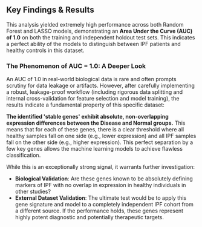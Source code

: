 ## Key Findings & Results

This analysis yielded extremely high performance across both Random Forest and LASSO models, demonstrating an **Area Under the Curve (AUC) of 1.0** on both the training and independent holdout test sets. This indicates a perfect ability of the models to distinguish between IPF patients and healthy controls in this dataset.

### The Phenomenon of AUC = 1.0: A Deeper Look

An AUC of 1.0 in real-world biological data is rare and often prompts scrutiny for data leakage or artifacts. However, after carefully implementing a robust, leakage-proof workflow (including rigorous data splitting and internal cross-validation for feature selection and model training), the results indicate a fundamental property of this specific dataset:

**The identified 'stable genes' exhibit absolute, non-overlapping expression differences between the Disease and Normal groups.** This means that for each of these genes, there is a clear threshold where all healthy samples fall on one side (e.g., lower expression) and all IPF samples fall on the other side (e.g., higher expression). This perfect separation by a few key genes allows the machine learning models to achieve flawless classification.

While this is an exceptionally strong signal, it warrants further investigation:
*   **Biological Validation**: Are these genes known to be absolutely defining markers of IPF with no overlap in expression in healthy individuals in other studies?
*   **External Dataset Validation**: The ultimate test would be to apply this gene signature and model to a completely independent IPF cohort from a different source. If the performance holds, these genes represent highly potent diagnostic and potentially therapeutic targets.
